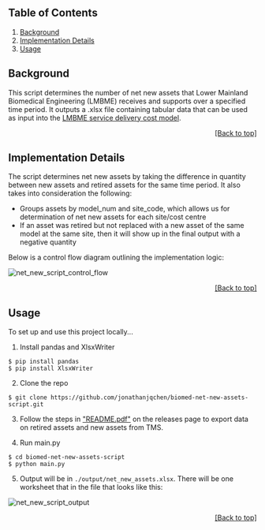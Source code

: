 <div id="top"></div>

## Table of Contents
1. [Background](#background)
2. [Implementation Details](#implementation-details)
3. [Usage](#usage)

## Background
This script determines the number of net new assets that Lower Mainland Biomedical Engineering (LMBME) receives and supports over 
a specified time period. It outputs a .xlsx file containing tabular data that can be used as input into the [LMBME service 
delivery cost model](https://github.com/jonathanjqchen/biomed-service-delivery-cost-model).

<p align="right"><a href="#top">[Back to top]</a></p>

## Implementation Details
The script determines net new assets by taking the difference in quantity between new assets and retired assets for the same time 
period. It also takes into consideration the following:

- Groups assets by model_num and site_code, which allows us for determination of net new assets for each site/cost centre
- If an asset was retired but not replaced with a new asset of the same model at the same site, then it will show up in the final 
output with a negative quantity

Below is a control flow diagram outlining the implementation logic:

![net_new_script_control_flow](https://user-images.githubusercontent.com/54252001/147727900-23925879-6904-40c9-b72b-e7f3d136d259.png)

<p align="right"><a href="#top">[Back to top]</a></p>

## Usage
To set up and use this project locally...

1. Install pandas and XlsxWriter
```
$ pip install pandas
$ pip install XlsxWriter
```

2. Clone the repo
```
$ git clone https://github.com/jonathanjqchen/biomed-net-new-assets-script.git
```

3. Follow the steps in ["README.pdf"](https://github.com/jonathanjqchen/biomed-net-new-assets-script/releases/tag/v1.0.0) on the releases page to export data on retired assets and new assets from TMS.

4. Run main.py 
```
$ cd biomed-net-new-assets-script
$ python main.py
```

5. Output will be in `./output/net_new_assets.xlsx`. There will be one worksheet that in the file that looks like this:

![net_new_script_output](https://user-images.githubusercontent.com/54252001/147728265-226a23c5-93d4-483a-b665-a95e973ebadd.png)

<p align="right"><a href="#top">[Back to top]</a></p>
